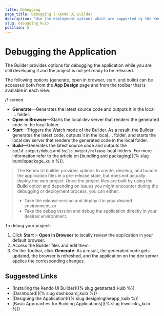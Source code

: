 ```yaml
---
title: Debugging
page_title: Debugging | Kendo UI Builder
description: "Use the deployment options which are supported by the Kendo UI Builder and debug your project."
slug: debugging_kuib
position: 5
---
```


# Debugging the Application

The Builder provides options for debugging the application while you are still developing it and the project is not yet ready to be released.

The following options (generate, open in browser, start, and build) can be accessed both from the **App Design** page and from the toolbar that is available in each view.

// screen

* **Generate**&mdash;Generates the latest source code and outputs it in the local ... folder.
* **Open in Browser**&mdash;Starts the local dev server that renders the generated code in the local folder.
* **Start**&mdash;Triggers the Watch mode of the Builder. As a result, the Builder generates the latest code, outputs it in the local ... folder, and starts the local dev server that renders the generated code in the local folder.
* **Build**&mdash;Generates the latest source code and outputs the `build_output/debug` and `build_output/release` local folders. For more information refer to the article on [bundling and packaging]({% slug bundlepackage_kuib %}).

> The Kendo UI builder provides options to create, develop, and bundle the application files in a pre-release state, but does not actually deploy the web project. Once the project files are built by using the **Build** option and depending on issues you might encounter during the debugging or deployment process, you can either:
> * Take the release version and deploy it in your desired environment, or
> * Take the debug version and debug the application directly in your desired environment.

To debug your project:

1. Click **Start** > **Open in Browser** to locally review the application in your default browser.
1. Access the Builder files and edit them.
1. On the Toolbar, click **Generate**. As a result, the generated code gets updated, the browser is refreshed, and the application on the dev server applies the corresponding changes.

## Suggested Links

* [Installing the Kendo UI Builder]({% slug getstarted_kuib %})
* [Dashboard]({% slug dashboard_kuib %})
* [Designing the Application]({% slug designingtheapp_kuib %})
* [Basic Approaches for Building Applications]({% slug fewclicks_kuib %})
